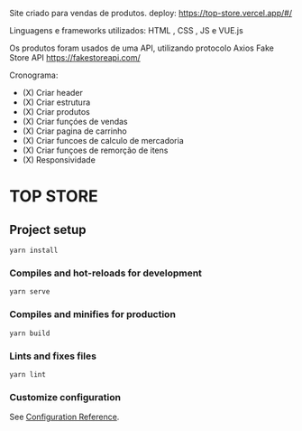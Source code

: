 Site criado para vendas de produtos.
deploy: https://top-store.vercel.app/#/

Linguagens e frameworks utilizados: HTML , CSS , JS e VUE.js

Os produtos foram usados de uma API, utilizando protocolo Axios
Fake Store API
https://fakestoreapi.com/

Cronograma:

- (X) Criar header
- (X) Criar estrutura
- (X) Criar produtos
- (X) Criar funçóes de vendas
- (X) Criar pagina de carrinho
- (X) Criar funcoes de calculo de mercadoria
- (X) Criar funçoes de remorção de itens
- (X) Responsividade


# TOP STORE
## Project setup
```
yarn install
```

### Compiles and hot-reloads for development
```
yarn serve
```

### Compiles and minifies for production
```
yarn build
```

### Lints and fixes files
```
yarn lint
```

### Customize configuration
See [Configuration Reference](https://cli.vuejs.org/config/).
